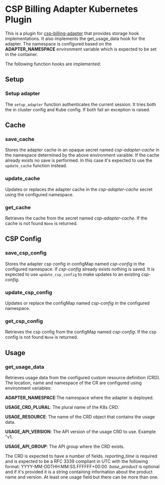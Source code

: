# CSP Billing Adapter Kubernetes Plugin

This is a plugin for
[csp-billing-adapter](https://github.com/SUSE-Enceladus/csp-billing-adapter)
that provides storage hook implementations. It also implements the
get_usage_data hook for the adapter. The namespace is configured based on
the **ADAPTER_NAMESPACE** environment variable which is expected to be set
in the container.

The following function hooks are implemented:

## Setup

### Setup adapter

The `setup_adapter` function authenticates the current session. It
tries both the in cluster config and Kube config. If both fail an
exception is raised.

## Cache

### save_cache

Stores the adapter cache in an opaque secret named *csp-adapter-cache* in
the namespace determined by the above environment varaible. If the cache
already exists no save is performed. In this case it's expected to use the
`update_cache` function instead.

### update_cache

Updates or replaces the adapter cache in the *csp-adapter-cache* secret
using the configured namespace.

### get_cache

Retrieves the cache from the secret named *csp-adapter-cache*. If the cache
is not found `None` is returned.

## CSP Config

### save_csp_config

Stores the adapter csp config in configMap named *csp-config* in the
configured namespace. If *csp-config* already exists nothing is saved.
It is expected to use `update_csp_config` to make updates to an existing
*csp-config*.

### update_csp_config

Updates or replace the configMap named *csp-config* in the configured
namespace.

### get_csp_config

Retrieves the csp config from the configMap named *csp-config*. If the
csp config is not found `None` is returned.

## Usage

### get_usage_data

Retrieves usage data from the configured custom resource definition (CRD).
The location, name and namespace of the CR are configured using environment
variables:

**ADAPTER_NAMESPACE**:The namespace where the adapter is deployed.

**USAGE_CRD_PLURAL**: The plural name of the K8s CRD.

**USAGE_RESOURCE**: The name of the CRD object that contains the usage data.

**USAGE_API_VERSION**: The API version of the usage CRD to use. Example "v1.

**USAGE_API_GROUP**: The API group where the CRD exists.

The CRD is expected to have a number of fields. *reporting_time* is required
and is expected to be a RFC 3339 compliant in UTC with the following format:
YYYY-MM-DDTHH:MM:SS.FFFFFF+00:00. *base_product* is optional and if it's
provided it is a string containing information about the product name and
version. At least one usage field but there can be more than one.
